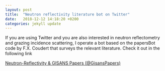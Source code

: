 ```yaml
---
layout: post
title:  "Neutron reflectivity literature bot on Twitter"
date:   2018-12-12 14:18:20 +0200
categories: jekyll update
---
```


If you are using Twitter and you are also interested in neutron reflectometry and grazing incidence scattering, I operate a bot based on the papersBot code by F.X. Coudert that surveys the relevant literature. Check it out in the following link

[Neutron-Reflectivity & GISANS Papers (@GisansPapers)](https://twitter.com/GisansPapers)



